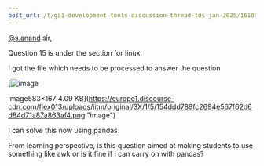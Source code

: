 ```yaml
---
post_url: /t/ga1-development-tools-discussion-thread-tds-jan-2025/161083/75
---
```

[@s.anand](/u/s.anand) sir,

Question 15 is under the section for linux

I got the file which needs to be processed to answer the question

[![image](https://europe1.discourse-cdn.com/flex013/uploads/iitm/original/3X/1/5/154ddd789fc2694e567f62d6d84d71a87a863af4.png)

image583×167 4.09 KB](https://europe1.discourse-cdn.com/flex013/uploads/iitm/original/3X/1/5/154ddd789fc2694e567f62d6d84d71a87a863af4.png "image")

I can solve this now using pandas.

From learning perspective, is this question aimed at making students to use something like awk or is it fine if i can carry on with pandas?
